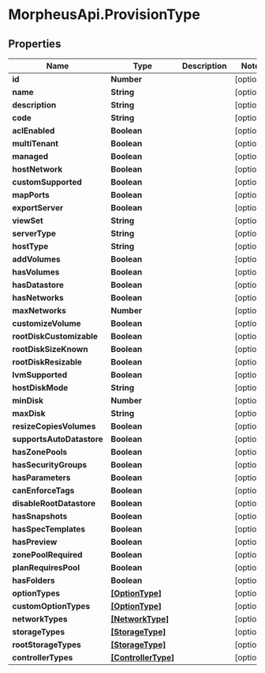 # MorpheusApi.ProvisionType

## Properties

Name | Type | Description | Notes
------------ | ------------- | ------------- | -------------
**id** | **Number** |  | [optional] 
**name** | **String** |  | [optional] 
**description** | **String** |  | [optional] 
**code** | **String** |  | [optional] 
**aclEnabled** | **Boolean** |  | [optional] 
**multiTenant** | **Boolean** |  | [optional] 
**managed** | **Boolean** |  | [optional] 
**hostNetwork** | **Boolean** |  | [optional] 
**customSupported** | **Boolean** |  | [optional] 
**mapPorts** | **Boolean** |  | [optional] 
**exportServer** | **Boolean** |  | [optional] 
**viewSet** | **String** |  | [optional] 
**serverType** | **String** |  | [optional] 
**hostType** | **String** |  | [optional] 
**addVolumes** | **Boolean** |  | [optional] 
**hasVolumes** | **Boolean** |  | [optional] 
**hasDatastore** | **Boolean** |  | [optional] 
**hasNetworks** | **Boolean** |  | [optional] 
**maxNetworks** | **Number** |  | [optional] 
**customizeVolume** | **Boolean** |  | [optional] 
**rootDiskCustomizable** | **Boolean** |  | [optional] 
**rootDiskSizeKnown** | **Boolean** |  | [optional] 
**rootDiskResizable** | **Boolean** |  | [optional] 
**lvmSupported** | **Boolean** |  | [optional] 
**hostDiskMode** | **String** |  | [optional] 
**minDisk** | **Number** |  | [optional] 
**maxDisk** | **String** |  | [optional] 
**resizeCopiesVolumes** | **Boolean** |  | [optional] 
**supportsAutoDatastore** | **Boolean** |  | [optional] 
**hasZonePools** | **Boolean** |  | [optional] 
**hasSecurityGroups** | **Boolean** |  | [optional] 
**hasParameters** | **Boolean** |  | [optional] 
**canEnforceTags** | **Boolean** |  | [optional] 
**disableRootDatastore** | **Boolean** |  | [optional] 
**hasSnapshots** | **Boolean** |  | [optional] 
**hasSpecTemplates** | **Boolean** |  | [optional] 
**hasPreview** | **Boolean** |  | [optional] 
**zonePoolRequired** | **Boolean** |  | [optional] 
**planRequiresPool** | **Boolean** |  | [optional] 
**hasFolders** | **Boolean** |  | [optional] 
**optionTypes** | [**[OptionType]**](OptionType.md) |  | [optional] 
**customOptionTypes** | [**[OptionType]**](OptionType.md) |  | [optional] 
**networkTypes** | [**[NetworkType]**](NetworkType.md) |  | [optional] 
**storageTypes** | [**[StorageType]**](StorageType.md) |  | [optional] 
**rootStorageTypes** | [**[StorageType]**](StorageType.md) |  | [optional] 
**controllerTypes** | [**[ControllerType]**](ControllerType.md) |  | [optional] 


